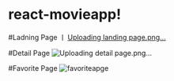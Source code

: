 # react-movieapp!

#Ladning Page
ㅣ
[Uploading landing page.png…]()

#Detail Page
![Uploading detail page.png…]()

#Favorite Page 
![favoriteapge](https://user-images.githubusercontent.com/31829350/138243887-0eb184c6-09f7-45fe-ab1b-27e319d9b83d.png)
